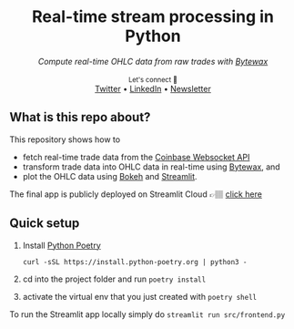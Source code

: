 <div align="center">
    <h1>Real-time stream processing in Python</h1>
    <i>Compute real-time OHLC data from raw trades with <a href="https://bytewax.io/">Bytewax </a></i>
</div>

<br />

<div align="center">
    <sub>Let's connect 🤗</sub>
    <br />
    <a href="https://twitter.com/paulabartabajo_">Twitter</a> •
    <a href="https://www.linkedin.com/in/pau-labarta-bajo-4432074b/">LinkedIn</a> •
    <a href="https://paulabartabajo.substack.com/">Newsletter</a>
<br />
</div>


## What is this repo about?
This repository shows how to

* fetch real-time trade data from the [Coinbase Websocket API](https://help.coinbase.com/en/cloud/websocket-feeds/exchange)
* transform trade data into OHLC data in real-time using [Bytewax](https://bytewax.io/), and
* plot the OHLC data using [Bokeh](https://bokeh.org/) and [Streamlit](https://github.com/streamlit/streamlit).

The final app is publicly deployed on Streamlit Cloud 👉🏽 [click here](https://paulescu-real-time-ohlc-with-bytewax.streamlit.app/)

## Quick setup

1. Install [Python Poetry](https://python-poetry.org/)
    ```
    curl -sSL https://install.python-poetry.org | python3 -
    ```

2. cd into the project folder and run `poetry install`

3. activate the virtual env that you just created with `poetry shell`

To run the Streamlit app locally simply do `streamlit run src/frontend.py`